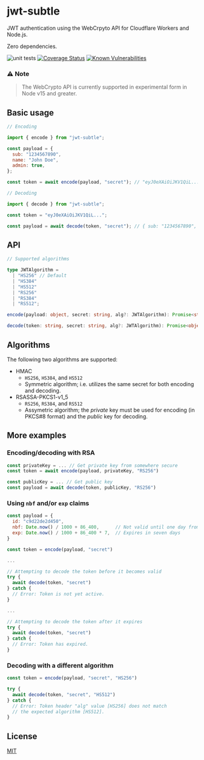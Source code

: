 # jwt-subtle

JWT authentication using the WebCrpyto API for Cloudflare Workers and Node.js.

Zero dependencies.

![unit tests](https://github.com/rav2040/jwt-subtle/actions/workflows/unit-tests.yml/badge.svg)
[![Coverage Status](https://coveralls.io/repos/github/rav2040/jwt-subtle/badge.svg)](https://coveralls.io/github/rav2040/jwt-subtle)
[![Known Vulnerabilities](https://snyk.io/test/github/rav2040/jwt-subtle/badge.svg?targetFile=package.json)](https://snyk.io/test/github/rav2040/jwt-subtle?targetFile=package.json)

### ⚠️ Note

> The WebCrypto API is currently supported in experimental form in Node v15 and greater.

## Basic usage

```js
// Encoding

import { encode } from "jwt-subtle";

const payload = {
  sub: "1234567890",
  name: "John Doe",
  admin: true,
};

const token = await encode(payload, "secret"); // "eyJ0eXAiOiJKV1QiL..."
```

```js
// Decoding

import { decode } from "jwt-subtle";

const token = "eyJ0eXAiOiJKV1QiL...";

const payload = await decode(token, "secret"); // { sub: "1234567890", ... }
```

## API

```ts
// Supported algorithms

type JWTAlgorithm =
  | "HS256" // Default
  | "HS384"
  | "HS512"
  | "RS256"
  | "RS384"
  | "RS512";
```

```ts
encode(payload: object, secret: string, alg?: JWTAlgorithm): Promise<string>
```

```ts
decode(token: string, secret: string, alg?: JWTAlgorithm): Promise<object>
```

## Algorithms

The following two algorithms are supported:

- HMAC
  - `HS256`, `HS384`, and `HS512`
  - Symmetric algorithm; i.e. utilizes the same secret for both encoding and decoding.
- RSASSA-PKCS1-v1_5
  - `RS256`, `RS384`, and `RS512`
  - Assymetric algorithm; the _private_ key must be used for encoding (in PKCS#8 format) and the _public_ key for decoding.

## More examples

### Encoding/decoding with RSA

```js
const privateKey = ... // Get private key from somewhere secure
const token = await encode(payload, privateKey, "RS256")
```

```js
const publicKey = ... // Get public key
const payload = await decode(token, publicKey, "RS256")
```

### Using `nbf` and/or `exp` claims

```js
const payload = {
  id: "c9d22de2d450",
  nbf: Date.now() / 1000 + 86_400,      // Not valid until one day from now
  exp: Date.now() / 1000 + 86_400 * 7,  // Expires in seven days
}

const token = encode(payload, "secret")

...

// Attempting to decode the token before it becomes valid
try {
  await decode(token, "secret")
} catch {
  // Error: Token is not yet active.
}

...

// Attempting to decode the token after it expires
try {
  await decode(token, "secret")
} catch {
  // Error: Token has expired.
}
```

### Decoding with a different algorithm

```js
const token = encode(payload, "secret", "HS256")

try {
  await decode(token, "secret", "HS512")
} catch {
  // Error: Token header "alg" value [HS256] does not match
  // the expected algorithm [HS512].
}
```

## License
[MIT](https://github.com/rav2040/jwt-simple/blob/master/LICENSE)

